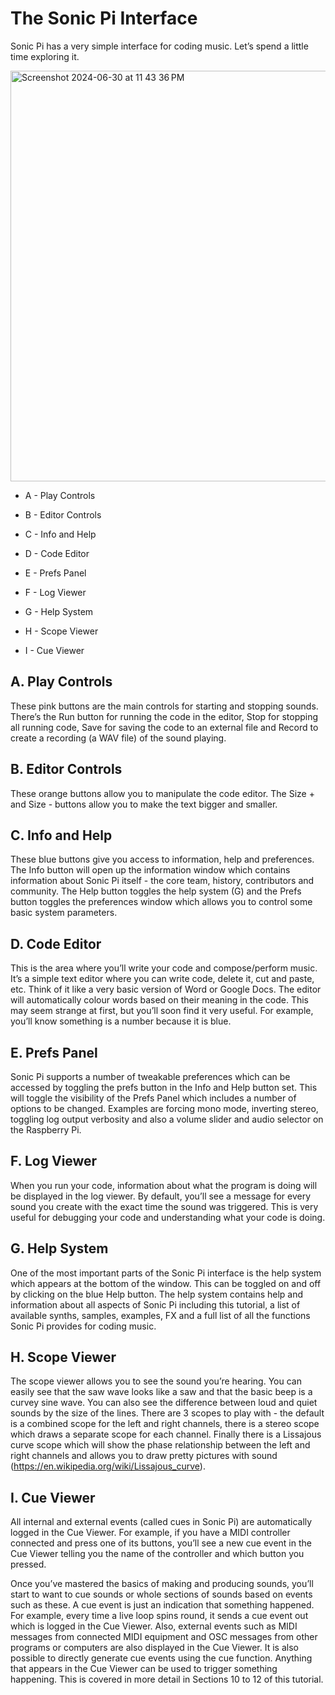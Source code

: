 # The Sonic Pi Interface

Sonic Pi has a very simple interface for coding music. Let’s spend a little time exploring it.

<img width="657" alt="Screenshot 2024-06-30 at 11 43 36 PM" src="https://github.com/Darth-Rithvik-Vader-dot-php/SonicPi-Documentation/assets/144507773/b57d1b2f-996e-48d6-a0b4-8ae185891e76">

+ A - Play Controls

+ B - Editor Controls 

+ C - Info and Help 

+ D - Code Editor 

+ E - Prefs Panel 

+ F - Log Viewer 

+ G - Help System 

+ H - Scope Viewer 

+ I - Cue Viewer 

## A. Play Controls 

These pink buttons are the main controls for starting and stopping sounds. There’s the Run button for running the code in the editor, Stop for stopping all running code, Save for saving the code to an external file and Record to create a recording (a WAV file) of the sound playing. 

## B. Editor Controls 

These orange buttons allow you to manipulate the code editor. The Size + and Size - buttons allow you to make the text bigger and smaller. 

## C. Info and Help 

These blue buttons give you access to information, help and preferences. The Info button will open up the information window which contains information about Sonic Pi itself - the core team, history, contributors and community. The Help button toggles the help system (G) and the Prefs button toggles the preferences window which allows you to control some basic system parameters. 

## D. Code Editor 

This is the area where you’ll write your code and compose/perform music. It’s a simple text editor where you can write code, delete it, cut and paste, etc. Think of it like a very basic version of Word or Google Docs. The editor will automatically colour words based on their meaning in the code. This may seem strange at first, but you’ll soon find it very useful. For example, you’ll know something is a number because it is blue. 

## E. Prefs Panel

Sonic Pi supports a number of tweakable preferences which can be accessed by toggling the prefs button in the Info and Help button set. This will toggle the visibility of the Prefs Panel which includes a number of options to be changed. Examples are forcing mono mode, inverting stereo, toggling log output verbosity and also a volume slider and audio selector on the Raspberry Pi. 

## F. Log Viewer

When you run your code, information about what the program is doing will be displayed in the log viewer. By default, you’ll see a message for every sound you create with the exact time the sound was triggered. This is very useful for debugging your code and understanding what your code is doing. 

## G. Help System 

One of the most important parts of the Sonic Pi interface is the help system which appears at the bottom of the window. This can be toggled on and off by clicking on the blue Help button. The help system contains help and information about all aspects of Sonic Pi including this tutorial, a list of available synths, samples, examples, FX and a full list of all the functions Sonic Pi provides for coding music. 

## H. Scope Viewer 

The scope viewer allows you to see the sound you’re hearing. You can easily see that the saw wave looks like a saw and that the basic beep is a curvey sine wave. You can also see the difference between loud and quiet sounds by the size of the lines. There are 3 scopes to play with - the default is a combined scope for the left and right channels, there is a stereo scope which draws a separate scope for each channel. Finally there is a Lissajous curve scope which will show the phase relationship between the left and right channels and allows you to draw pretty pictures with sound (https://en.wikipedia.org/wiki/Lissajous_curve). 

## I. Cue Viewer 

All internal and external events (called cues in Sonic Pi) are automatically logged in the Cue Viewer. For example, if you have a MIDI controller connected and press one of its buttons, you’ll see a new cue event in the Cue Viewer telling you the name of the controller and which button you pressed.

Once you’ve mastered the basics of making and producing sounds, you’ll start to want to cue sounds or whole sections of sounds based on events such as these. A cue event is just an indication that something happened. For example, every time a live loop spins round, it sends a cue event out which is logged in the Cue Viewer. Also, external events such as MIDI messages from connected MIDI equipment and OSC messages from other programs or computers are also displayed in the Cue Viewer. It is also possible to directly generate cue events using the cue function. Anything that appears in the Cue Viewer can be used to trigger something happening. This is covered in more detail in Sections 10 to 12 of this tutorial.
